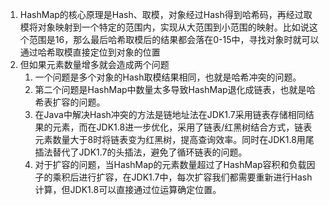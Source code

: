 1. HashMap的核心原理是Hash、取模，对象经过Hash得到哈希码，再经过取模将对象映射到一个特定的范围内，实现从大范围到小范围的映射。比如说这个范围是16，那么最后哈希取模后的结果都会落在0-15中，寻找对象时就可以通过哈希取模直接定位到对象的位置
2. 但如果元素数量增多就会造成两个问题
	1. 一个问题是多个对象的Hash取模结果相同，也就是哈希冲突的问题。
	2. 第二个问题是HashMap中数量太多导致HashMap退化成链表，也就是哈希表扩容的问题。
	3. 在Java中解决Hash冲突的方法是链地址法在JDK1.7采用链表存储相同结果的元素，而在JDK1.8进一步优化，采用了链表/红黑树结合方式，链表元素数量大于8时将链表变为红黑树，提高查询效率。同时在JDK1.8用尾插法替代了JDK1.7的头插法，避免了循环链表的问题。
	4. 对于扩容的问题，当HashMap的元素数量超过了HashMap容积和负载因子的乘积后进行扩容，在JDK1.7中，每次扩容我们都需要重新进行Hash计算，但JDK1.8可以直接通过位运算确定位置。